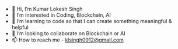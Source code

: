 - 👋 Hi, I’m Kumar Lokesh Singh
- 👀 I’m interested in Coding, Blockchain, AI
- 🌱 I’m learning to code so that I can create something meaningful & helpful
- 💞️ I’m looking to collaborate on Blockchain or AI
- 📫 How to reach me - klsingh0912@gmail.com

<!---
klsingh/klsingh is a ✨ special ✨ repository because its `README.md` (this file) appears on your GitHub profile.
You can click the Preview link to take a look at your changes.
--->
